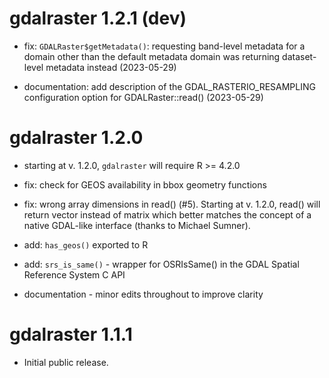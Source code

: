 # gdalraster 1.2.1 (dev)

* fix: `GDALRaster$getMetadata()`: requesting band-level metadata for a domain other than the default metadata domain was returning dataset-level metadata instead (2023-05-29)

* documentation: add description of the GDAL_RASTERIO_RESAMPLING configuration option for GDALRaster::read() (2023-05-29)

# gdalraster 1.2.0

* starting at v. 1.2.0, `gdalraster` will require R >= 4.2.0

* fix: check for GEOS availability in bbox geometry functions

* fix: wrong array dimensions in read() (#5). Starting at v. 1.2.0, read() will return vector instead of matrix which better matches the concept of a native GDAL-like interface (thanks to Michael Sumner).

* add: `has_geos()` exported to R

* add: `srs_is_same()` - wrapper for OSRIsSame() in the GDAL Spatial Reference System C API

* documentation - minor edits throughout to improve clarity

# gdalraster 1.1.1

* Initial public release.
